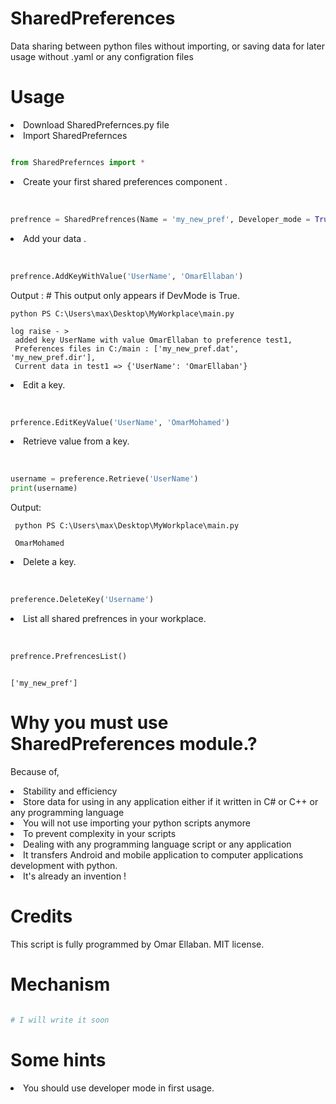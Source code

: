 # SharedPreferences
 Data sharing between python files without importing, or saving data for later usage without .yaml or any configration files
# Usage
<li>Download SharedPrefernces.py file</li>
<li>Import SharedPrefernces</li>

```python

from SharedPrefernces import *

```

<li> Create your first shared preferences component .</li>

<br>

```python

prefrence = SharedPrefrences(Name = 'my_new_pref', Developer_mode = True) 

```

<li> Add your data .</li>

<br>

```python

prefrence.AddKeyWithValue('UserName', 'OmarEllaban')

```
Output : # This output only appears if DevMode is True. 
```
python PS C:\Users\max\Desktop\MyWorkplace\main.py

log raise - >
 added key UserName with value OmarEllaban to preference test1,
 Preferences files in C:/main : ['my_new_pref.dat', 'my_new_pref.dir'],
 Current data in test1 => {'UserName': 'OmarEllaban'}

```

<li> Edit a key. </li>

<br>

```python

prference.EditKeyValue('UserName', 'OmarMohamed')

```

<li> Retrieve value from a key. </li>

<br>

```python

username = preference.Retrieve('UserName')
print(username)

```
Output:
```
 python PS C:\Users\max\Desktop\MyWorkplace\main.py
 
 OmarMohamed
```

<li> Delete a key. </li>

<br>

```python

preference.DeleteKey('Username')

```
<li> List all shared prefrences in your workplace. </li>

<br>

```python

prefrence.PrefrencesList()

```

```shell

['my_new_pref']

```

# Why you must use SharedPreferences module.?
Because of,
<li>Stability and efficiency </li>

<li>Store data for using in any application either if it written in C# or C++ or any programming language</li>

<li>You will not use importing your python scripts anymore</li>

<li>To prevent complexity in your scripts</li>

<li>Dealing with any programming language script or any application</li>

<li> It transfers Android and mobile application to computer applications development with python.</li>

<li> It's already an invention ! </li>

# Credits
This script is fully programmed by Omar Ellaban.
MIT license.

# Mechanism

```python

# I will write it soon 

```

# Some hints

<li>You should use developer mode in first usage.</li>